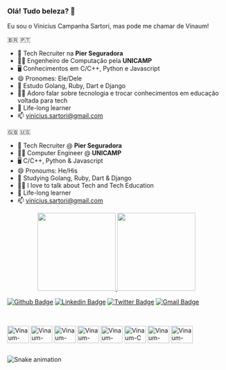 ### Olá! Tudo beleza? 👋

Eu sou o Vinicius Campanha Sartori, mas pode me chamar de Vinaum!

🇧🇷 🇵🇹
- 🔭 Tech Recruiter na **Pier Seguradora**
- 👨‍🎓 Engenheiro de Computação pela **UNICAMP**
- 🖥️ Conhecimentos em C/C++, Python e Javascript
- 😄 Pronomes: Ele/Dele
- 🤿 Estudo Golang, Ruby, Dart e Django
- 👨‍🏫 Adoro falar sobre tecnologia e trocar conhecimentos em educação voltada para tech
- 🌱 Life-long learner
- 📫 vinicius.sartori@gmail.com

🇬🇧 🇺🇸 
- 🔭 Tech Recruiter @ **Pier Seguradora**
- 👨‍🎓 Computer Engineer @ **UNICAMP**
- 🖥️ C/C++, Python & Javascript
- 😄 Pronoums: He/His
- 🤿 Studying Golang, Ruby, Dart & Django
- 👨‍🏫 I love to talk about Tech and Tech Education
- 🌱 Life-long learner
- 📫 vinicius.sartori@gmail.com


<div align="center">
  <a href="https://github.com/Vinaum">
  <img height="180em" src="https://github-readme-stats.vercel.app/api?username=Vinaum&show_icons=true&theme=dracula&include_all_commits=true&count_private=true"/>
  <img height="180em" src="https://github-readme-stats.vercel.app/api/top-langs/?username=Vinaum&layout=compact&theme=dracula"/>
</div>

  
[![Github Badge](https://img.shields.io/badge/-Github-000?style=flat-square&logo=Github&logoColor=white&link=https://github.com/Vinaum)](https://github.com/Vinaum)
[![Linkedin Badge](https://img.shields.io/badge/-LinkedIn-blue?style=flat-square&logo=Linkedin&logoColor=white&link=https://www.linkedin.com/in/viniciussartori//)](https://www.linkedin.com/in/viniciussartori/)
[![Twitter Badge](https://img.shields.io/badge/-Twitter-1ca0f1?style=flat-square&labelColor=1ca0f1&logo=twitter&logoColor=white&link=https://twitter.com/lgdbittencourt)](https://twitter.com/viniciussartori)
[![Gmail Badge](https://img.shields.io/badge/-vinicius.sartori@gmail.com-c14438?style=flat-square&logo=Gmail&logoColor=white&link=mailto:vinicius.sartori@gmail.com)](mailto:vinicius.sartori@gmail.com)

##
  <div style="display: inline_block"><br>
  <img align="center" alt="Vinaum-Tux" height="40" width="50" src="https://cdn.jsdelivr.net/gh/devicons/devicon/icons/linux/linux-original.svg">
  <img align="center" alt="Vinaum-Rasp" height="40" width="50" src="https://cdn.jsdelivr.net/gh/devicons/devicon/icons/raspberrypi/raspberrypi-original.svg">
  <img align="center" alt="Vinaum-Arduino" height="40" width="50" src="https://cdn.jsdelivr.net/gh/devicons/devicon/icons/arduino/arduino-original.svg"> 
  <img align="center" alt="Vinaum-Docker" height="40" width="50" src="https://cdn.jsdelivr.net/gh/devicons/devicon/icons/docker/docker-original.svg">
  <img align="center" alt="Vinaum-Python" height="40" width="50" src="https://cdn.jsdelivr.net/gh/devicons/devicon/icons/python/python-original.svg">
  <img align="center" alt="Vinaum-C" height="40" width="50" src="https://cdn.jsdelivr.net/gh/devicons/devicon/icons/c/c-original.svg">  
  <img align="center" alt="Vinaum-Cpp" height="40" width="50" src="https://cdn.jsdelivr.net/gh/devicons/devicon/icons/cplusplus/cplusplus-original.svg">
  <img align="center" alt="Vinaum-Bash" height="40" width="50" src="https://cdn.jsdelivr.net/gh/devicons/devicon/icons/bash/bash-plain.svg">  
  </div>
  
##
  
 ![Snake animation](https://github.com/Vinaum/Vinaum/blob/output/github-contribution-grid-snake.svg)
